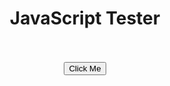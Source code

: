 <html>
<head>
<script language = "JavaScript">

var number = 0; //global variable exists while page is loaded
//myList is a list of variables "array"
var myList = [ "Anne", "Bob", "Cathy", "Doug" ];
function tester()
{
/*
	//var answer= confirm("Do you want to quit");// Creates a local variable and stores users response
        var answer= prompt("What is your name?");// Creates a new variable and stores users response
        //"Text" == string literal
        alert("Welcome to my page, " + answer);

	// = is the assignment operator -- assigns what's on the right to what's on the left
	number = number - 1;// semi colon indicates end of a line
	
	if(number == 0)// == test equality (does right side EQUAL the left side?)
	{
		alert("Blastoff!!");
		number = 10;
	}
	else //if the condition above is not met
	{
		alert(number);
	}
*/
	//Display a different element of the myList when button is clicked
	//After last element is displayed, the program will reset
	alert(myList[number]);//Access the element at position 1 on myList (2nd element).
	number = number + 1;//add 1 to number variable
	if(number == 4)
	{
	number = 0;
	}	
}


</script>

</head>
<body>
<center> 
<h1> JavaScript Tester </h1>

<br/>
<br/>

<input type="button" value="Click Me" onClick="tester()">

</center>
</body>
</html>
